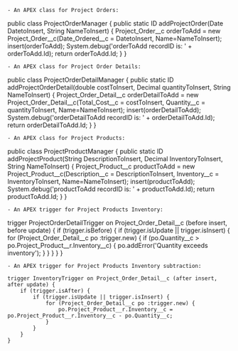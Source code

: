 ```
- An APEX class for Project Orders:
```
public class ProjectOrderManager {
    public static ID addProjectOrder(Date DatetoInsert, String NameToInsert) {
        Project_Order__c orderToAdd = new Project_Order__c(Date_Ordered__c = DatetoInsert, Name=NameToInsert);
        insert(orderToAdd);
        System.debug('orderToAdd recordID is: ' + orderToAdd.Id);
        return orderToAdd.Id;
    }
}

```
- An APEX class for Project Order Details:
```
public class ProjectOrderDetailManager {
     public static ID addProjectOrderDetail(double costToInsert, Decimal quantityToInsert, String NameToInsert) {
        Project_Order_Detail__c orderDetailToAdd = new Project_Order_Detail__c(Total_Cost__c = costToInsert, Quantity__c = quantityToInsert, Name=NameToInsert);
        insert(orderDetailToAdd);
        System.debug('orderDetailToAdd recordID is: ' + orderDetailToAdd.Id);
        return orderDetailToAdd.Id;
    }
}

```
- An APEX class for Project Products:
```
public class ProjectProductManager {
      public static ID addProjectProduct(String DescriptionToInsert, Decimal InventoryToInsert, String NameToInsert) {
        Project_Product__c productToAdd = new Project_Product__c(Description__c = DescriptionToInsert, Inventory__c = InventoryToInsert, Name=NameToInsert);
        insert(productToAdd);
        System.debug('productToAdd recordID is: ' + productToAdd.Id);
        return productToAdd.Id;
    }
}

```
- An APEX trigger for Project Products Inventory:
```
trigger ProjectOrderDetailTrigger on Project_Order_Detail__c (before 
    insert,  before update) {
    if (trigger.isBefore) {
        if (trigger.isUpdate || trigger.isInsert) {
            for (Project_Order_Detail__c po :trigger.new) {
                if (po.Quantity__c > po.Project_Product__r.Inventory__c) {
                    po.addError('Quantity exceeds inventory');
                }
            }
        }
    }
}

```
- An APEX trigger for Project Products Inventory subtraction:

trigger InventoryTrigger on Project_Order_Detail__c (after insert,  after update) {
    if (trigger.isAfter) {
        if (trigger.isUpdate || trigger.isInsert) {
            for (Project_Order_Detail__c po :trigger.new) {
                po.Project_Product__r.Inventory__c = po.Project_Product__r.Inventory__c - po.Quantity__c;
            }
        }
    }
}
```
